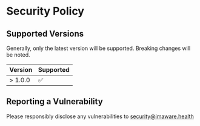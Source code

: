 # Security Policy

## Supported Versions

Generally, only the latest version will be supported. Breaking changes will be noted.

| Version | Supported          |
| ------- | ------------------ |
| > 1.0.0  | :white_check_mark: |

## Reporting a Vulnerability

Please responsibly disclose any vulnerabilities to security@imaware.health
